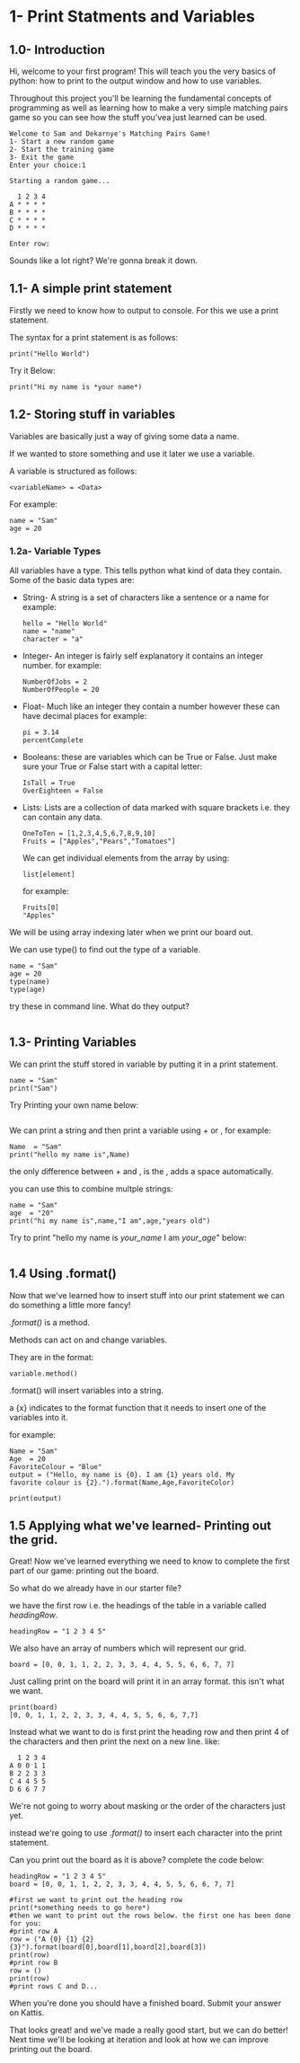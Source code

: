 # 1- Print Statments and Variables
<!--teachers before the lesson should make sure that students can use Jupyter Notebook and have correct access to this note-->


## 1.0- Introduction
Hi, welcome to your first program! This will teach you the very basics of python: how to print to the output window and how to use variables.

Throughout this project you'll be learning the fundamental concepts of programming as well as learning how to make a very simple matching pairs game so you can see how the stuff you'vea just learned can be used.

~~~
Welcome to Sam and Dekarnye's Matching Pairs Game!
1- Start a new random game
2- Start the training game
3- Exit the game
Enter your choice:1

Starting a random game...

  1 2 3 4
A * * * *
B * * * *
C * * * *
D * * * *

Enter row:
~~~

Sounds like a lot right? We're gonna break it down. 

## 1.1- A simple print statement
Firstly we need to know how to output to console. For this we use a print statement. 

The syntax for a print statement is as follows:
~~~
print("Hello World")
~~~
Try it Below:
<!--this will be an idle window in Jupyter-->
~~~
print("Hi my name is *your name*)
~~~

## 1.2- Storing stuff in variables
Variables are basically just a way of giving some data a name.

If we wanted to store something and use it later we use a variable.

A variable is structured as follows:

~~~
<variableName> = <Data>
~~~

For example: 

~~~
name = "Sam"
age = 20
~~~

### 1.2a- Variable Types
All variables have a type. This tells python what kind of data they contain. Some of the basic data types are:
* String- A string is a set of characters like a sentence or a name for example: 
  ~~~
  hello = "Hello World"
  name = "name"
  character = "a" 
  ~~~
* Integer- An integer is fairly self explanatory it contains an integer number. for example:
  ~~~
  NumberOfJobs = 2
  NumberOfPeople = 20
  ~~~
* Float- Much like an integer they contain a number however these can have decimal places for example:
  ~~~
  pi = 3.14
  percentComplete
  ~~~ 
* Booleans: these are variables which can be True or False. Just make sure your True or False start with a capital letter:
  ~~~
  IsTall = True
  OverEighteen = False
  ~~~
* Lists: Lists are a collection of data marked with square brackets i.e. they can contain any data.
    ~~~
    OneToTen = [1,2,3,4,5,6,7,8,9,10]
    Fruits = ["Apples","Pears","Tomatoes"]
    ~~~
    We can get individual elements from the array by using:
    ~~~
    list[element]
    ~~~
    for example:
    ~~~~
    Fruits[0]
    "Apples"
    ~~~~
We will be using array indexing later when we print our board out.

We can use type() to find out the type of a variable.
~~~
name = "Sam"
age = 20
type(name)
type(age)
~~~ 
try these in command line. What do they output?
~~~

~~~
## 1.3- Printing Variables
We can print the stuff stored in variable by putting it in a print statement.

~~~
name = "Sam"
print("Sam")
~~~

Try Printing your own name below:
<!--teachers to make sure that all of the pupuls can do this-->
~~~

~~~

We can print a string and then print a variable using + or , for example:

~~~
Name  = "Sam"
print("hello my name is",Name)
~~~
the only difference between + and , is the , adds a space automatically.

you can use this to combine multple strings:
~~~
name = "Sam"
age  = "20"
print("hi my name is",name,"I am",age,"years old")
~~~
Try to print "hello my name is *your_name* I am *your_age*" below:
~~~

~~~
## 1.4 Using .format()
Now that we've learned how to insert stuff into our print statement we can do something a little more fancy!

*.format()* is a method.

Methods can act on and change variables.

They are in the format:

~~~
variable.method()
~~~

.format() will insert variables into a string.

a {x} indicates to the format function that it needs to insert one of the variables into it. 

for example:
~~~
Name = "Sam"
Age  = 20
FavoriteColour = "Blue"
output = ("Hello, my name is {0}. I am {1} years old. My 
favorite colour is {2}.").format(Name,Age,FavoriteColor)

print(output)
~~~

## 1.5 Applying what we've learned- Printing out the grid.
Great! Now we've learned everything we need to know to complete the first part of our game: printing out the board.

So what do we already have in our starter file?
<!--At this point teachers need to make sure that students are all correctly set up on Katiss-->
we have the first row i.e. the headings of the table in a variable called *headingRow*.
~~~
headingRow = "1 2 3 4 5"
~~~
We also have an array of numbers which will represent our grid. 
~~~
board = [0, 0, 1, 1, 2, 2, 3, 3, 4, 4, 5, 5, 6, 6, 7, 7]
~~~

Just calling print on the board will print it in an array format. this isn't what we want.

~~~
print(board)
[0, 0, 1, 1, 2, 2, 3, 3, 4, 4, 5, 5, 6, 6, 7,7]
~~~

Instead what we want to do is first print the heading row and then print 4 of the characters and then print the next on a new line. like:
~~~~
  1 2 3 4
A 0 0 1 1
B 2 2 3 3
C 4 4 5 5
D 6 6 7 7
~~~~
We're not going to worry about masking or the order of the characters just yet.

instead we're going to use *.format()*
to insert each character into the print statement.

Can you print out the board as it is above? complete the code below:

~~~~
headingRow = "1 2 3 4 5"
board = [0, 0, 1, 1, 2, 2, 3, 3, 4, 4, 5, 5, 6, 6, 7, 7]

#first we want to print out the heading row
print(*something needs to go here*)
#then we want to print out the rows below. the first one has been done for you:
#print row A
row = ("A {0} {1} {2} {3}").format(board[0],board[1],board[2],board[3])
print(row)
#print row B
row = ()
print(row)
#print rows C and D...
~~~~

When you're done you should have a finished board. Submit your answer on Kattis.

That looks great! and we've made a really good start, but we can do better! 
Next time we'll be looking at iteration and look at how we can improve printing out the board. 
